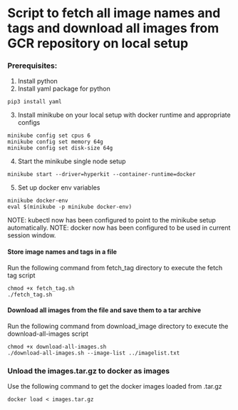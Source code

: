 # Script to fetch all image names and tags and download all images from GCR repository on local setup

### Prerequisites:
1. Install python
2. Install yaml package for python
```
pip3 install yaml
```
3. Install minikube on your local setup with docker runtime and appropriate configs
```
minikube config set cpus 6
minikube config set memory 64g
minikube config set disk-size 64g
```
4. Start the minikube single node setup
```
minikube start --driver=hyperkit --container-runtime=docker
```
5. Set up docker env variables
```
minikube docker-env
eval $(minikube -p minikube docker-env)
```
NOTE: kubectl now has been configured to point to the minikube setup automatically.
NOTE: docker now has been configured to be used in current session window.

#### Store image names and tags in a file
Run the following command from fetch_tag directory to execute the fetch tag script
```
chmod +x fetch_tag.sh
./fetch_tag.sh
```

#### Download all images from the file and save them to a tar archive
Run the following command from download_image directory to execute the download-all-images script
```
chmod +x download-all-images.sh
./download-all-images.sh --image-list ../imagelist.txt
```

###  Unload the images.tar.gz to docker as images
Use the following command to get the docker images loaded from .tar.gz
```
docker load < images.tar.gz
```
